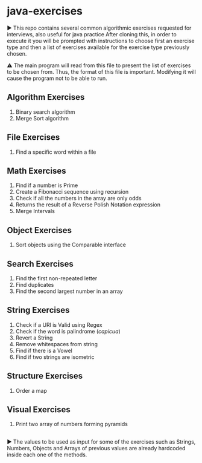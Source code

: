 # java-exercises
▶️ This repo contains several common algorithmic exercises requested for interviews, also useful for java practice
After cloning this, in order to execute it you will be prompted with instructions to choose first an exercise type and then a list of exercises available for the exercise type previously chosen.

⚠️ The main program will read from this file to present the list of exercises to be chosen from. Thus, the format of this file is important. Modifying it will cause the program not to be able to run.

## Algorithm Exercises
1. Binary search algorithm
2. Merge Sort algorithm

## File Exercises
1. Find a specific word within a file

## Math Exercises
1. Find if a number is Prime
2. Create a Fibonacci sequence using recursion
3. Check if all the numbers in the array are only odds
4. Returns the result of a Reverse Polish Notation expression
5. Merge Intervals

## Object Exercises
1. Sort objects using the Comparable interface

## Search Exercises
1. Find the first non-repeated letter
2. Find duplicates
3. Find the second largest number in an array

## String Exercises
1. Check if a URl is Valid using Regex 
2. Check if the word is palindrome (_capicua_)
3. Revert a String 
4. Remove whitespaces from string 
5. Find if there is a Vowel
6. Find if two strings are isometric

## Structure Exercises
1. Order a map

## Visual Exercises
1. Print two array of numbers forming pyramids

##
▶️ The values to be used as input for some of the exercises such as Strings, Numbers, Objects and Arrays of previous values are already hardcoded inside each one of the methods.

